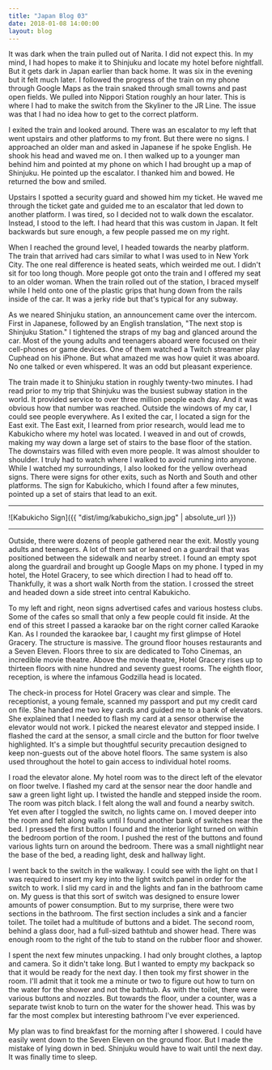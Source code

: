 ```yaml
---
title: "Japan Blog 03"
date: 2018-01-08 14:00:00
layout: blog
---
```


It was dark when the train pulled out of Narita. I did not expect this. In my mind, I had hopes to make it to Shinjuku and locate my hotel before nightfall. But it gets dark in Japan earlier than back home. It was six in the evening but it felt much later. I followed the progress of the train on my phone through Google Maps as the train snaked through small towns and past open fields. We pulled into Nippori Station roughly an hour later. This is where I had to make the switch from the Skyliner to the JR Line. The issue was that I had no idea how to get to the correct platform.

I exited the train and looked around. There was an escalator to my left that went upstairs and other platforms to my front. But there were no signs. I approached an older man and asked in Japanese if he spoke English. He shook his head and waved me on. I then walked up to a younger man behind him and pointed at my phone on which I had brought up a map of Shinjuku. He pointed up the escalator. I thanked him and bowed. He returned the bow and smiled.

Upstairs I spotted a security guard and showed him my ticket. He waved me through the ticket gate and guided me to an escalator that led down to another platform. I was tired, so I decided not to walk down the escalator. Instead, I stood to the left. I had heard that this was custom in Japan. It felt backwards but sure enough, a few people passed me on my right.

When I reached the ground level, I headed towards the nearby platform. The train that arrived had cars similar to what I was used to in New York City. The one real difference is heated seats, which weirded me out. I didn't sit for too long though. More people got onto the train and I offered my seat to an older woman. When the train rolled out of the station, I braced myself while I held onto one of the plastic grips that hung down from the rails inside of the car. It was a jerky ride but that's typical for any subway.

As we neared Shinjuku station, an announcement came over the intercom. First in Japanese, followed by an English translation, "The next stop is Shinjuku Station." I tightened the straps of my bag and glanced around the car. Most of the young adults and teenagers aboard were focused on their cell-phones or game devices. One of them watched a Twitch streamer play Cuphead on his iPhone. But what amazed me was how quiet it was aboard. No one talked or even whispered. It was an odd but pleasant experience.

The train made it to Shinjuku station in roughly twenty-two minutes. I had read prior to my trip that Shinjuku was the busiest subway station in the world. It provided service to over three million people each day. And it was obvious how that number was reached. Outside the windows of my car, I could see people everywhere. As I exited the car, I located a sign for the East exit. The East exit, I learned from prior research, would lead me to Kabukicho where my hotel was located. I weaved in and out of crowds, making my way down a large set of stairs to the base floor of the station. The downstairs was filled with even more people. It was almost shoulder to shoulder. I truly had to watch where I walked to avoid running into anyone. While I watched my surroundings, I also looked for the yellow overhead signs. There were signs for other exits, such as North and South and other platforms. The sign for Kabukicho, which I found after a few minutes, pointed up a set of stairs that lead to an exit.

---

![Kabukicho Sign]({{ "dist/img/kabukicho_sign.jpg" | absolute_url }})

---

Outside, there were dozens of people gathered near the exit. Mostly young adults and teenagers. A lot of them sat or leaned on a guardrail that was positioned between the sidewalk and nearby street. I found an empty spot along the guardrail and brought up Google Maps on my phone. I typed in my hotel, the Hotel Gracery, to see which direction I had to head off to. Thankfully, it was a short walk North from the station. I crossed the street and headed down a side street into central Kabukicho.

To my left and right, neon signs advertised cafes and various hostess clubs. Some of the cafes so small that only a few people could fit inside. At the end of this street I passed a karaoke bar on the right corner called Karaoke Kan. As I rounded the karaokee bar, I caught my first glimpse of Hotel Gracery. The structure is massive. The ground floor houses restaurants and a Seven Eleven. Floors three to six are dedicated to Toho Cinemas, an incredible movie theatre. Above the movie theatre, Hotel Gracery rises up to thirteen floors with nine hundred and seventy guest rooms. The eighth floor, reception, is where the infamous Godzilla head is located.

The check-in process for Hotel Gracery was clear and simple. The receptionist, a young female, scanned my passport and put my credit card on file. She handed me two key cards and guided me to a bank of elevators. She explained that I needed to flash my card at a sensor otherwise the elevator would not work. I picked the nearest elevator and stepped inside. I flashed the card at the sensor, a small circle and the button for floor twelve highlighted. It's a simple but thoughtful security precaution designed to keep non-guests out of the above hotel floors. The same system is also used throughout the hotel to gain access to individual hotel rooms.

I road the elevator alone. My hotel room was to the direct left of the elevator on floor twelve. I flashed my card at the sensor near the door handle and saw a green light light up. I twisted the handle and stepped inside the room. The room was pitch black. I felt along the wall and found a nearby switch. Yet even after I toggled the switch, no lights came on. I moved deeper into the room and felt along walls until I found another bank of switches near the bed. I pressed the first button I found and the interior light turned on within the bedroom portion of the room. I pushed the rest of the buttons and found various lights turn on around the bedroom. There was a small nightlight near the base of the bed, a reading light, desk and hallway light.

I went back to the switch in the walkway. I could see with the light on that I was required to insert my key into the light switch panel in order for the switch to work. I slid my card in and the lights and fan in the bathroom came on. My guess is that this sort of switch was designed to ensure lower amounts of power consumption. But to my surprise, there were two sections in the bathroom. The first section includes a sink and a fancier toilet. The toilet had a multitude of buttons and a bidet. The second room, behind a glass door, had a full-sized bathtub and shower head. There was enough room to the right of the tub to stand on the rubber floor and shower.

I spent the next few minutes unpacking. I had only brought clothes, a laptop and camera. So it didn't take long. But I wanted to empty my backpack so that it would be ready for the next day. I then took my first shower in the room. I'll admit that it took me a minute or two to figure out how to turn on the water for the shower and not the bathtub. As with the toilet, there were various buttons and nozzles. But towards the floor, under a counter, was a separate twist knob to turn on the water for the shower head. This was by far the most complex but interesting bathroom I've ever experienced.

My plan was to find breakfast for the morning after I showered. I could have easily went down to the Seven Eleven on the ground floor. But I made the mistake of lying down in bed. Shinjuku would have to wait until the next day. It was finally time to sleep.
